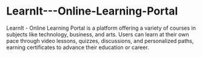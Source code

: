 # LearnIt---Online-Learning-Portal
LearnIt - Online Learning Portal is a platform offering a variety of courses in subjects like technology, business, and arts. Users can learn at their own pace through video lessons, quizzes, discussions, and personalized paths, earning certificates to advance their education or career.
